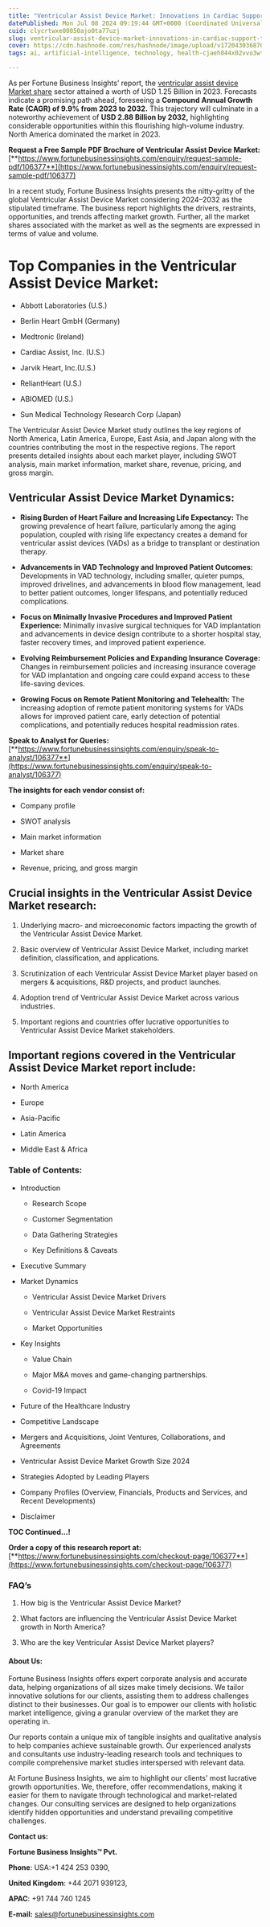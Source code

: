 ```yaml
---
title: "Ventricular Assist Device Market: Innovations in Cardiac Support Technologies"
datePublished: Mon Jul 08 2024 09:19:44 GMT+0000 (Coordinated Universal Time)
cuid: clycrtwxe00050ajo0ta77uzj
slug: ventricular-assist-device-market-innovations-in-cardiac-support-technologies
cover: https://cdn.hashnode.com/res/hashnode/image/upload/v1720430368702/f12f4571-6b2d-4a21-8944-84738c086755.png
tags: ai, artificial-intelligence, technology, health-cjaeh844x02vvo3wtj5r2s75q, healthcare

---
```


As per Fortune Business Insights’ report, the [ventricular assist device Market share](https://www.fortunebusinessinsights.com/ventricular-assist-device-market-106377) sector attained a worth of USD 1.25 Billion in 2023. Forecasts indicate a promising path ahead, foreseeing a **Compound Annual Growth Rate (CAGR) of 9.9% from 2023 to 2032.** This trajectory will culminate in a noteworthy achievement of **USD 2.88 Billion by 2032,** highlighting considerable opportunities within this flourishing high-volume industry. North America dominated the market in 2023.

**Request a Free Sample PDF Brochure of Ventricular Assist Device Market:** [**https://www.fortunebusinessinsights.com/enquiry/request-sample-pdf/106377**](https://www.fortunebusinessinsights.com/enquiry/request-sample-pdf/106377)

In a recent study, Fortune Business Insights presents the nitty-gritty of the global Ventricular Assist Device Market considering 2024–2032 as the stipulated timeframe. The business report highlights the drivers, restraints, opportunities, and trends affecting market growth. Further, all the market shares associated with the market as well as the segments are expressed in terms of value and volume.

# **Top Companies in the Ventricular Assist Device Market:**

* Abbott Laboratories (U.S.)
    
* Berlin Heart GmbH (Germany)
    
* Medtronic (Ireland)
    
* Cardiac Assist, Inc. (U.S.)
    
* Jarvik Heart, Inc.(U.S.)
    
* ReliantHeart (U.S.)
    
* ABIOMED (U.S.)
    
* Sun Medical Technology Research Corp (Japan)
    

The Ventricular Assist Device Market study outlines the key regions of North America, Latin America, Europe, East Asia, and Japan along with the countries contributing the most in the respective regions. The report presents detailed insights about each market player, including SWOT analysis, main market information, market share, revenue, pricing, and gross margin.

## Ventricular Assist Device Market **Dynamics**:

* **Rising Burden of Heart Failure and Increasing Life Expectancy:** The growing prevalence of heart failure, particularly among the aging population, coupled with rising life expectancy creates a demand for ventricular assist devices (VADs) as a bridge to transplant or destination therapy.
    
* **Advancements in VAD Technology and Improved Patient Outcomes:** Developments in VAD technology, including smaller, quieter pumps, improved drivelines, and advancements in blood flow management, lead to better patient outcomes, longer lifespans, and potentially reduced complications.
    
* **Focus on Minimally Invasive Procedures and Improved Patient Experience:** Minimally invasive surgical techniques for VAD implantation and advancements in device design contribute to a shorter hospital stay, faster recovery times, and improved patient experience.
    
* **Evolving Reimbursement Policies and Expanding Insurance Coverage:** Changes in reimbursement policies and increasing insurance coverage for VAD implantation and ongoing care could expand access to these life-saving devices.
    
* **Growing Focus on Remote Patient Monitoring and Telehealth:** The increasing adoption of remote patient monitoring systems for VADs allows for improved patient care, early detection of potential complications, and potentially reduces hospital readmission rates.
    

**Speak to Analyst for Queries:** [**https://www.fortunebusinessinsights.com/enquiry/speak-to-analyst/106377**](https://www.fortunebusinessinsights.com/enquiry/speak-to-analyst/106377)

**The insights for each vendor consist of:**

* Company profile
    
* SWOT analysis
    
* Main market information
    
* Market share
    
* Revenue, pricing, and gross margin
    

## **Crucial insights in the Ventricular Assist Device Market research:**

1. Underlying macro- and microeconomic factors impacting the growth of the Ventricular Assist Device Market.
    
2. Basic overview of Ventricular Assist Device Market, including market definition, classification, and applications.
    
3. Scrutinization of each Ventricular Assist Device Market player based on mergers & acquisitions, R&D projects, and product launches.
    
4. Adoption trend of Ventricular Assist Device Market across various industries.
    
5. Important regions and countries offer lucrative opportunities to Ventricular Assist Device Market stakeholders.
    

## **Important regions covered in the Ventricular Assist Device Market report include:**

* North America
    
* Europe
    
* Asia-Pacific
    
* Latin America
    
* Middle East & Africa
    

### **Table of Contents:**

* Introduction
    
    * Research Scope
        
    * Customer Segmentation
        
    * Data Gathering Strategies
        
    * Key Definitions & Caveats
        
* Executive Summary
    
* Market Dynamics
    
    * Ventricular Assist Device Market Drivers
        
    * Ventricular Assist Device Market Restraints
        
    * Market Opportunities
        
* Key Insights
    
    * Value Chain
        
    * Major M&A moves and game-changing partnerships.
        
    * Covid-19 Impact
        
* Future of the Healthcare Industry
    
* Competitive Landscape
    
* Mergers and Acquisitions, Joint Ventures, Collaborations, and Agreements
    
* Ventricular Assist Device Market Growth Size 2024
    
* Strategies Adopted by Leading Players
    
* Company Profiles (Overview, Financials, Products and Services, and Recent Developments)
    
* Disclaimer
    

**TOC Continued…!**

**Order a copy of this research report at:** [**https://www.fortunebusinessinsights.com/checkout-page/106377**](https://www.fortunebusinessinsights.com/checkout-page/106377)

### **FAQ’s**

1. How big is the Ventricular Assist Device Market?
    
2. What factors are influencing the Ventricular Assist Device Market growth in North America?
    
3. Who are the key Ventricular Assist Device Market players?
    

#### **About Us:**

Fortune Business Insights offers expert corporate analysis and accurate data, helping organizations of all sizes make timely decisions. We tailor innovative solutions for our clients, assisting them to address challenges distinct to their businesses. Our goal is to empower our clients with holistic market intelligence, giving a granular overview of the market they are operating in.

Our reports contain a unique mix of tangible insights and qualitative analysis to help companies achieve sustainable growth. Our experienced analysts and consultants use industry-leading research tools and techniques to compile comprehensive market studies interspersed with relevant data.

At Fortune Business Insights, we aim to highlight our clients' most lucrative growth opportunities. We, therefore, offer recommendations, making it easier for them to navigate through technological and market-related changes. Our consulting services are designed to help organizations identify hidden opportunities and understand prevailing competitive challenges.

**Contact us:**

**Fortune Business Insights™ Pvt.**

**Phone**: USA:+1 424 253 0390,

**United Kingdom**: +44 2071 939123,

**APAC**: +91 744 740 1245

**E-mail:** [sales@fortunebusinessinsights.com](mailto:sales@fortunebusinessinsights.com)